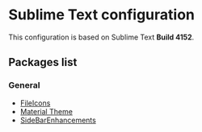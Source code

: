 # Sublime Text configuration

This configuration is based on Sublime Text **Build 4152**.

## Packages list

### General

- [FileIcons](https://packagecontrol.io/packages/FileIcons)
- [Material Theme](https://packagecontrol.io/packages/Material%20Theme)
- [SideBarEnhancements](https://packagecontrol.io/packages/SideBarEnhancements)
